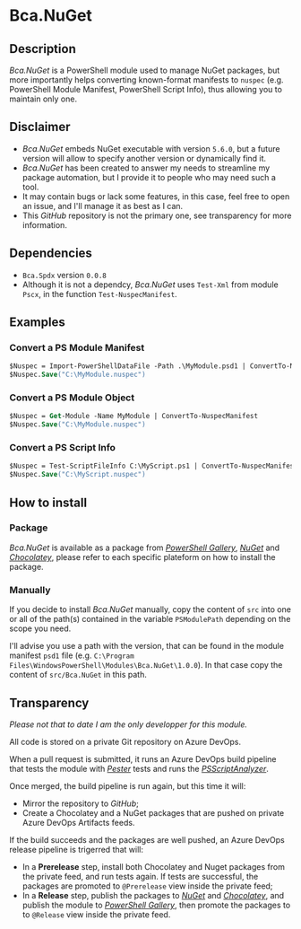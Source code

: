 # Bca.NuGet

## Description

_Bca.NuGet_ is a PowerShell module used to manage NuGet packages, but more importantly helps converting known-format manifests to `nuspec` (e.g. PowerShell Module Manifest, PowerShell Script Info), thus allowing you to maintain only one.

## Disclaimer

- _Bca.NuGet_ embeds NuGet executable with version `5.6.0`, but a future version will allow to specify another version or dynamically find it.
- _Bca.NuGet_ has been created to answer my needs to streamline my package automation, but I provide it to people who may need such a tool.
- It may contain bugs or lack some features, in this case, feel free to open an issue, and I'll manage it as best as I can.
- This _GitHub_ repository is not the primary one, see transparency for more information.

## Dependencies

- `Bca.Spdx` version `0.0.8`
- Although it is not a dependcy, _Bca.NuGet_ uses `Test-Xml` from module `Pscx`, in the function `Test-NuspecManifest`.

## Examples

### Convert a PS Module Manifest

```ps
$Nuspec = Import-PowerShellDataFile -Path .\MyModule.psd1 | ConvertTo-NuspecManifest
$Nuspec.Save("C:\MyModule.nuspec")
```

### Convert a PS Module Object

```ps
$Nuspec = Get-Module -Name MyModule | ConvertTo-NuspecManifest
$Nuspec.Save("C:\MyModule.nuspec")
```

### Convert a PS Script Info

```ps
$Nuspec = Test-ScriptFileInfo C:\MyScript.ps1 | ConvertTo-NuspecManifest
$Nuspec.Save("C:\MyScript.nuspec")
```

## How to install

### Package

_Bca.NuGet_ is available as a package from _[PowerShell Gallery](https://www.powershellgallery.com/)_, _[NuGet](https://www.nuget.org/)_ and _[Chocolatey](https://chocolatey.org/)_, please refer to each specific plateform on how to install the package.

### Manually

If you decide to install _Bca.NuGet_ manually, copy the content of `src` into one or all of the path(s) contained in the variable `PSModulePath` depending on the scope you need.

I'll advise you use a path with the version, that can be found in the module manifest `psd1` file (e.g. `C:\Program Files\WindowsPowerShell\Modules\Bca.NuGet\1.0.0`). In that case copy the content of `src/Bca.NuGet` in this path.

## Transparency

_Please not that to date I am the only developper for this module._

All code is stored on a private Git repository on Azure DevOps.

When a pull request is submitted, it runs an Azure DevOps build pipeline that tests the module with _[Pester](https://pester.dev/)_ tests and runs the _[PSScriptAnalyzer](https://github.com/PowerShell/PSScriptAnalyzer)_.

Once merged, the build pipeline is run again, but this time it will:
- Mirror the repository to _GitHub_;
- Create a Chocolatey and a NuGet packages that are pushed on private Azure DevOps Artifacts feeds.

If the build succeeds and the packages are well pushed, an Azure DevOps release pipeline is trigerred that will:
- In a **Prerelease** step, install both Chocolatey and Nuget packages from the private feed, and run tests again. If tests are successful, the packages are promoted to `@Prerelease` view inside the private feed;
- In a **Release** step, publish the packages to _[NuGet](https://www.nuget.org/)_ and _[Chocolatey](https://chocolatey.org/)_, and publish the module to _[PowerShell Gallery](https://www.powershellgallery.com/)_, then promote the packages to to `@Release` view inside the private feed.